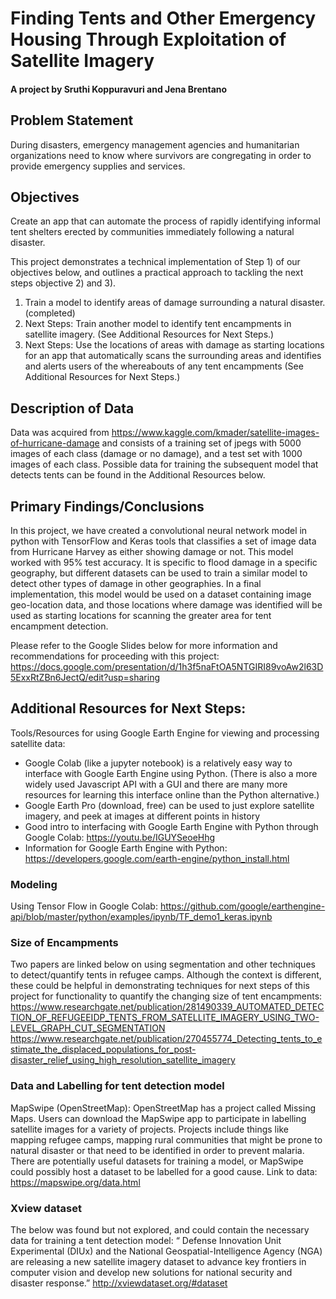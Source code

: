 # Finding Tents and Other Emergency Housing Through Exploitation of Satellite Imagery
#### A project by Sruthi Koppuravuri and Jena Brentano
## Problem Statement
During disasters, emergency management agencies and humanitarian organizations need to know where survivors are congregating in order to provide emergency supplies and services. 


## Objectives
Create an app that can automate the process of rapidly identifying informal tent shelters erected by communities immediately following a natural disaster.

This project demonstrates a technical implementation of Step 1) of our objectives below, and outlines a practical approach to tackling the next steps objective 2) and 3).
1) Train a model to identify areas of damage surrounding a natural disaster. (completed)
2) Next Steps: Train another model to identify tent encampments in satellite imagery. (See Additional Resources for Next Steps.)
3) Next Steps: Use the locations of areas with damage as starting locations for an app that automatically scans the surrounding areas and identifies and alerts users of the whereabouts of any tent encampments (See Additional Resources for Next Steps.)


## Description of Data
Data was acquired from https://www.kaggle.com/kmader/satellite-images-of-hurricane-damage and consists of a training set of jpegs with 5000 images of each class (damage or no damage), and a test set with 1000 images of each class. Possible data for training the subsequent model that detects tents can be found in the Additional Resources below.


## Primary Findings/Conclusions
In this project, we have created a convolutional neural network model in python with TensorFlow and Keras tools that classifies a set of image data from Hurricane Harvey as either showing damage or not. This model worked with 95% test accuracy. It is specific to flood damage in a specific geography, but different datasets can be used to train a similar model to detect other types of damage in other geographies. In a final implementation, this model would be used on a dataset containing image geo-location data, and those locations where damage was identified will be used as starting locations for scanning the greater area for tent encampment detection.

Please refer to the Google Slides below for more information and recommendations for proceeding with this project: https://docs.google.com/presentation/d/1h3f5naFtOA5NTGIRI89voAw2l63D5ExxRtZBn6JectQ/edit?usp=sharing


## Additional Resources for Next Steps:

Tools/Resources for using Google Earth Engine for viewing and processing satellite data:
 - Google Colab (like a jupyter notebook) is a relatively easy way to interface with Google Earth Engine using Python. (There is also a more widely used Javascript API with a GUI and there are many more resources for learning this interface online than the Python alternative.)
 - Google Earth Pro (download, free) can be used to just explore satellite imagery, and peek at images at different points in history
 - Good intro to interfacing with Google Earth Engine with Python through Google Colab: https://youtu.be/IGUYSeoeHhg
 - Information for Google Earth Engine with Python: https://developers.google.com/earth-engine/python_install.html

### Modeling 
Using Tensor Flow in Google Colab:
https://github.com/google/earthengine-api/blob/master/python/examples/ipynb/TF_demo1_keras.ipynb

### Size of Encampments
Two papers are linked below on using segmentation and other techniques to detect/quantify tents in refugee camps. Although the context is different, these could be helpful in demonstrating techniques for next steps of this project for functionality to quantify the changing size of tent encampments: https://www.researchgate.net/publication/281490339_AUTOMATED_DETECTION_OF_REFUGEEIDP_TENTS_FROM_SATELLITE_IMAGERY_USING_TWO-LEVEL_GRAPH_CUT_SEGMENTATION
https://www.researchgate.net/publication/270455774_Detecting_tents_to_estimate_the_displaced_populations_for_post-disaster_relief_using_high_resolution_satellite_imagery

### Data and Labelling for tent detection model
MapSwipe (OpenStreetMap): 
OpenStreetMap has a project called Missing Maps. Users can download the MapSwipe app to participate in labelling satellite images for a variety of projects. Projects include things like mapping refugee camps, mapping rural communities that might be prone to natural disaster or that need to be identified in order to prevent malaria. There are potentially useful datasets for training a model, or MapSwipe could possibly host a dataset to be labelled for a good cause.
Link to data: https://mapswipe.org/data.html

### Xview dataset
The below was found but not explored, and could contain the necessary data for training a tent detection model:
“ Defense Innovation Unit Experimental (DIUx) and the National Geospatial-Intelligence Agency (NGA) are releasing a new satellite imagery dataset to advance key frontiers in computer vision and develop new solutions for national security and disaster response.” http://xviewdataset.org/#dataset


